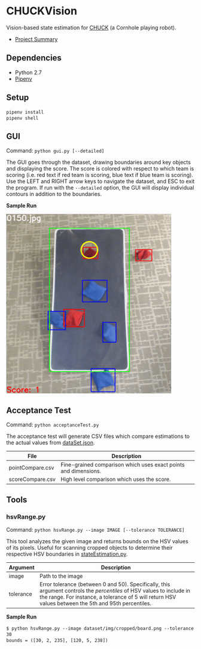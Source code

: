 # CHUCKVision
Vision-based state estimation for [CHUCK](https://github.com/cornhole) (a Cornhole playing robot).

- [Project Summary](/misc/Summary%202017-04-11.pdf)

## Dependencies
- Python 2.7
- [Pipenv](https://pipenv.readthedocs.io)

## Setup
```
pipenv install
pipenv shell
```

## GUI
Command: `python gui.py [--detailed]`

The GUI goes through the dataset, drawing boundaries around key objects and displaying the score. The
score is colored with respect to which team is scoring (i.e. red text if red team is scoring, blue text if
blue team is scoring). Use the LEFT and RIGHT arrow keys to navigate the dataset, and ESC to exit the
program. If run with the `--detailed` option, the GUI will display individual contours in addition to the
boundaries.

**Sample Run**

<img src="/misc/gui_sample_run.png" alt="gui_sample_run" width="441" height="480">

## Acceptance Test
Command: `python acceptanceTest.py`

The acceptance test will generate CSV files which compare estimations to the actual values from
[dataSet.json](/dataset/dataSet.json).

| File             | Description                                                     |
|------------------|-----------------------------------------------------------------|
| pointCompare.csv | Fine-grained comparison which uses exact points and dimensions. |
| scoreCompare.csv | High level comparison which uses the score.                     |

## Tools

### hsvRange.py
Command: `python hsvRange.py --image IMAGE [--tolerance TOLERANCE]`

This tool analyzes the given image and returns bounds on the HSV values of its pixels. Useful for scanning
cropped objects to determine their respective HSV boundaries in
[stateEstimation.py](/stateEstimation.py).

| Argument  | Description                                                                                                                                                                                                                   |
|-----------|-------------------------------------------------------------------------------------------------------------------------------------------------------------------------------------------------------------------------------|
| image     | Path to the image                                                                                                                                                                                                             |
| tolerance | Error tolerance (between 0 and 50). Specifically, this argument controls the *percentiles* of HSV values to include in the range. For instance, a tolerance of 5 will return HSV values between the 5th and 95th percentiles. |

**Sample Run**
```
$ python hsvRange.py --image dataset/img/cropped/board.png --tolerance 30
bounds = ([30, 2, 235], [120, 5, 238])
```
